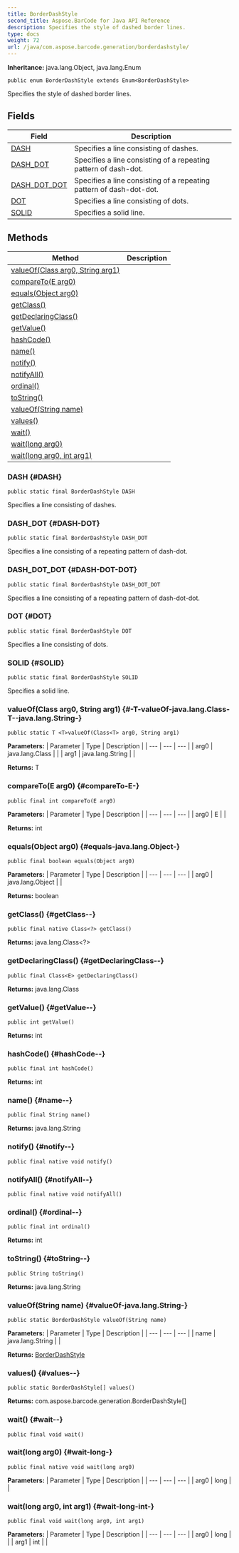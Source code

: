 ```yaml
---
title: BorderDashStyle
second_title: Aspose.BarCode for Java API Reference
description: Specifies the style of dashed border lines.
type: docs
weight: 72
url: /java/com.aspose.barcode.generation/borderdashstyle/
---
```

**Inheritance:**
java.lang.Object, java.lang.Enum
```
public enum BorderDashStyle extends Enum<BorderDashStyle>
```

Specifies the style of dashed border lines.
## Fields

| Field | Description |
| --- | --- |
| [DASH](#DASH) | Specifies a line consisting of dashes. |
| [DASH_DOT](#DASH-DOT) | Specifies a line consisting of a repeating pattern of dash-dot. |
| [DASH_DOT_DOT](#DASH-DOT-DOT) | Specifies a line consisting of a repeating pattern of dash-dot-dot. |
| [DOT](#DOT) | Specifies a line consisting of dots. |
| [SOLID](#SOLID) | Specifies a solid line. |
## Methods

| Method | Description |
| --- | --- |
| [<T>valueOf(Class<T> arg0, String arg1)](#-T-valueOf-java.lang.Class-T--java.lang.String-) |  |
| [compareTo(E arg0)](#compareTo-E-) |  |
| [equals(Object arg0)](#equals-java.lang.Object-) |  |
| [getClass()](#getClass--) |  |
| [getDeclaringClass()](#getDeclaringClass--) |  |
| [getValue()](#getValue--) |  |
| [hashCode()](#hashCode--) |  |
| [name()](#name--) |  |
| [notify()](#notify--) |  |
| [notifyAll()](#notifyAll--) |  |
| [ordinal()](#ordinal--) |  |
| [toString()](#toString--) |  |
| [valueOf(String name)](#valueOf-java.lang.String-) |  |
| [values()](#values--) |  |
| [wait()](#wait--) |  |
| [wait(long arg0)](#wait-long-) |  |
| [wait(long arg0, int arg1)](#wait-long-int-) |  |
### DASH {#DASH}
```
public static final BorderDashStyle DASH
```


Specifies a line consisting of dashes.

### DASH_DOT {#DASH-DOT}
```
public static final BorderDashStyle DASH_DOT
```


Specifies a line consisting of a repeating pattern of dash-dot.

### DASH_DOT_DOT {#DASH-DOT-DOT}
```
public static final BorderDashStyle DASH_DOT_DOT
```


Specifies a line consisting of a repeating pattern of dash-dot-dot.

### DOT {#DOT}
```
public static final BorderDashStyle DOT
```


Specifies a line consisting of dots.

### SOLID {#SOLID}
```
public static final BorderDashStyle SOLID
```


Specifies a solid line.

### <T>valueOf(Class<T> arg0, String arg1) {#-T-valueOf-java.lang.Class-T--java.lang.String-}
```
public static T <T>valueOf(Class<T> arg0, String arg1)
```




**Parameters:**
| Parameter | Type | Description |
| --- | --- | --- |
| arg0 | java.lang.Class<T> |  |
| arg1 | java.lang.String |  |

**Returns:**
T
### compareTo(E arg0) {#compareTo-E-}
```
public final int compareTo(E arg0)
```




**Parameters:**
| Parameter | Type | Description |
| --- | --- | --- |
| arg0 | E |  |

**Returns:**
int
### equals(Object arg0) {#equals-java.lang.Object-}
```
public final boolean equals(Object arg0)
```




**Parameters:**
| Parameter | Type | Description |
| --- | --- | --- |
| arg0 | java.lang.Object |  |

**Returns:**
boolean
### getClass() {#getClass--}
```
public final native Class<?> getClass()
```




**Returns:**
java.lang.Class<?>
### getDeclaringClass() {#getDeclaringClass--}
```
public final Class<E> getDeclaringClass()
```




**Returns:**
java.lang.Class<E>
### getValue() {#getValue--}
```
public int getValue()
```




**Returns:**
int
### hashCode() {#hashCode--}
```
public final int hashCode()
```




**Returns:**
int
### name() {#name--}
```
public final String name()
```




**Returns:**
java.lang.String
### notify() {#notify--}
```
public final native void notify()
```




### notifyAll() {#notifyAll--}
```
public final native void notifyAll()
```




### ordinal() {#ordinal--}
```
public final int ordinal()
```




**Returns:**
int
### toString() {#toString--}
```
public String toString()
```




**Returns:**
java.lang.String
### valueOf(String name) {#valueOf-java.lang.String-}
```
public static BorderDashStyle valueOf(String name)
```




**Parameters:**
| Parameter | Type | Description |
| --- | --- | --- |
| name | java.lang.String |  |

**Returns:**
[BorderDashStyle](../../com.aspose.barcode.generation/borderdashstyle)
### values() {#values--}
```
public static BorderDashStyle[] values()
```




**Returns:**
com.aspose.barcode.generation.BorderDashStyle[]
### wait() {#wait--}
```
public final void wait()
```




### wait(long arg0) {#wait-long-}
```
public final native void wait(long arg0)
```




**Parameters:**
| Parameter | Type | Description |
| --- | --- | --- |
| arg0 | long |  |

### wait(long arg0, int arg1) {#wait-long-int-}
```
public final void wait(long arg0, int arg1)
```




**Parameters:**
| Parameter | Type | Description |
| --- | --- | --- |
| arg0 | long |  |
| arg1 | int |  |

